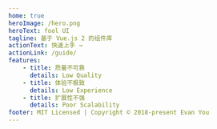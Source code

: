 ```yaml
---
home: true
heroImage: /hero.png
heroText: fool UI
tagline: 基于 Vue.js 2 的组件库
actionText: 快速上手 →
actionLink: /guide/
features:
    - title: 质量不可靠
      details: Low Quality
    - title: 体验不极致
      details: Low Experience
    - title: 扩展性不强
      details: Poor Scalability
footer: MIT Licensed | Copyright © 2018-present Evan You
---
```

